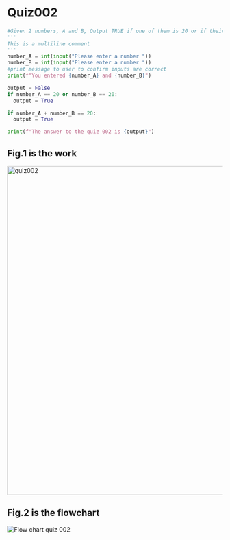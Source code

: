 # Quiz002
```.py
#Given 2 numbers, A and B, Output TRUE if one of them is 20 or if their sum is 20.
'''
This is a multiline comment
'''
number_A = int(input("Please enter a number "))
number_B = int(input("Please enter a number "))
#print message to user to confirm inputs are correct
print(f"You entered {number_A} and {number_B}")

output = False
if number_A == 20 or number_B == 20:
  output = True

if number_A + number_B == 20:
  output = True

print(f"The answer to the quiz 002 is {output}")
```

## Fig.1 is the work

<img width="767" alt="quiz002" src="https://user-images.githubusercontent.com/112055062/187837732-c8dda11e-85b7-4ecb-8b99-9cc028a457a4.png">

## Fig.2 is the flowchart 

![Flow chart quiz 002](https://user-images.githubusercontent.com/112055062/188420494-a01dae41-1c74-473a-84fa-82b1b5892c16.jpeg)
